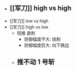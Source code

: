- [[军刀]] high vs high
	-
- [[军刀]] low vs high
- [[军刀]] high vs low
	- 轻推 直刺
		- 防御幅度不大: 绕刺
		- 防御幅度巨大: 向下换边
	- 推不动 1 号斩
		-